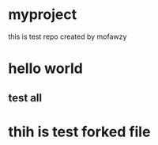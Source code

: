 # myproject
this is test repo created by mofawzy
<h1>hello world</h1>
<h2>test all</h2>
<h1>thih is test forked file</h1>

